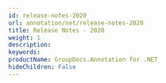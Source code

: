 ```yaml
---
id: release-notes-2020
url: annotation/net/release-notes-2020
title: Release Notes - 2020
weight: 1
description: 
keywords: 
productName: GroupDocs.Annotation for .NET
hideChildren: False
---
```

